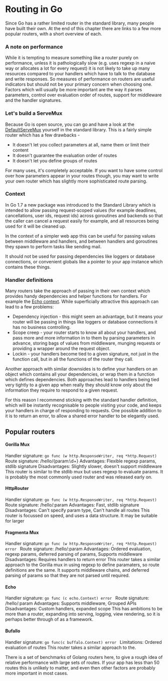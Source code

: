 # Routing in Go

Since Go has a rather limited router in the standard library, many people have built their own. At the end of this chapter there are links to a few more popular routers, with a short overview of each. 

### A note on performance

While it is tempting to measure something like a router purely on performance, unless it is pathologically slow \(e.g. uses regexp in a naive way or allocates a lot for every request\) it is not likely to take up many resources compared to your handlers which have to talk to the database and write responses. So measures of performance on routers are useful  indicators but should not be your primary concern when choosing one. Factors which will usually be more important are the way it parses parameters, control over evaluation order of routes, support for middleware and the handler signatures.


### Let's build a ServeMux

Because Go is open source, you can go and have a look at the [DefaultServeMux](https://golang.org/src/net/http/server.go?#L1865) yourself in the standard library. This is a fairly simple router which has a few drawbacks -

* It doesn't let you collect parameters at all, name them or limit their content
* It doesn't guarantee the evaluation order of routes
* It doesn't let you define groups of routes

For many uses, it's completely acceptable. If you want to have some control over how parameters appear in your routes though, you may want to write your own router which has slightly more sophisticated route parsing. 




### Context

In Go 1.7 a new package was introduced to the Standard Library which is intended to allow passing request-scoped values (for example deadlines, cancellations, user ids, request ids) across goroutines and backends so that the caller can cancel a request easily for example, and all resources being used for it will be cleaned up.

In the context of a simpler web app this can be useful for passing values between middleware and handlers, and between handlers and goroutines they spawn to perform tasks like sending mail. 

It should not be used for passing dependencies like loggers or database connections, or convenient globals like a pointer to your app instance which contains these things.  

### Handler definitions 

Many routers take the approach of passing in their own context which provides handy dependencies and helper functions for handlers. For example the [Echo context](https://godoc.org/github.com/labstack/echo#Context). While superficially attractive this approach can lead to a few problems:

* Dependency injection - this might seem an advantage, but it means your router will be passing in things like loggers or database connections it has no business controlling. 
* Scope creep - your router starts to know all about your handlers, and pass more and more information in to them by parsing parameters in advance, storing bags of values from middleware, munging requests or providing a wrapper around the request object. 
* Lockin - your handlers become tied to a given signature, not just in the function call, but in all the functions of the router they call. 

Another approach with similar downsides is to define your handlers on an object which contains all your dependencies, or wrap them in a function which defines dependencies. Both approaches lead to handlers being tied very tightly to a given app when really they should know only about the information they require to respond to a given request.  

For this reason I recommend sticking with the standard handler definition, which will be instantly recognisable to people visiting your code, and keeps your handlers in charge of responding to requests. One possible addition to it is to return an error, to allow a shared error handler to be elegantly used. 

## Popular routers 

#### Gorilla Mux
Handler signature: ```go func (w http.ResponseWriter, req *http.Request) ```
Route signature: /hello/{param:\d+}
Advantages: Flexible regexp params, stdlib signature
Disadvantages: Slightly slower, doesn't support middleware
This router is similar to the stdlib mux but uses regexp to evaluate params. It is probably the most commonly used router and was released early on. 

#### HttpRouter 
Handler signature: ```go func (w http.ResponseWriter, req *http.Request) ```
Route signature: /hello/:param
Advantages: Fast, stdlib signature
Disadvantages: Can't specify param type, Can't handle all routes
This router is focussed on speed, and uses a data structure. It may be suitable for larger 

#### Fragmenta Mux 
Handler signature: ```go func (w http.ResponseWriter, req *http.Request) error ```
Route signature: /hello/:param
Advantages: Ordered evaluation, regexp params, deferred parsing of params, Supports middleware
Disadvantages: Requires handlers to return error
This router takes a similar approach to the Gorilla mux in using regexp to define paramaters, so route definitions are the same. It supports middleware chains, and deferred parsing of params so that they are not parsed until required. 

#### Echo 
Handler signature: ```go func (c echo.Context) error ```
Route signature: /hello/:param
Advantages: Supports middleware, Grouped APIs
Disadvantages: Custom handlers, expanded scope
This has ambitions to be more than a router, expanding into serving, logging, view rendering, so it is perhaps better through of as a framework. 

#### Bufallo
Handler signature: ```go func(c buffalo.Context) error ```
Limitations: Ordered evaluation of routes
This router takes a similar approach to the.  

There is a set of benchmarks of Golang routers here, to give a rough idea of relative performance with large sets of routes. If your app has less than 50 routes this is unlikely to matter, and even then other factors are probably more important in most cases.   

